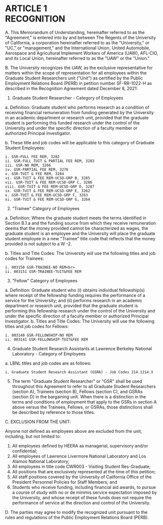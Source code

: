 # ARTICLE 1 <br> RECOGNITION

A. This Memorandum of Understanding, hereinafter referred to as the "Agreement," is entered into by and between The Regents of the University of California, a corporation hereinafter referred to as the "University," or "UC," or "management," and the International Union, United Automobile, Aerospace and Agricultural Implement Workers of America (UAW), AFL-CIO, and its Local Union, hereinafter referred to as the "UAW" or the "Union."

B. The University recognizes the UAW, as the exclusive representative for matters within the scope of representation for all employees within the Graduate Student Researchers unit ("Unit") as certified by the Public Employment Relations Board (PERB) in petition number SF-RR-1022-H as described in the Recognition Agreement dated December 8, 2021:

1. Graduate Student Researcher - Category of Employees

  a. Definition: Graduate student who performs research as a condition of receiving financial remuneration from funding generated by the University in an academic department or research unit, provided that the graduate student is performing this funded research under the control of the University and under the specific direction of a faculty member or authorized Principal Investigator.

  b. These title and job codes will be applicable to this category of Graduate Student Employees:
  
    i. GSR-FULL FEE REM, 3282
    ii. GSR-FULL TUIT & PARTIAL FEE REM, 3283
    iii. GSR-NO REM, 3266
    iv. GSR-PARTIAL FEE REM, 3276
    v. GSR-TUIT & FEE REM, 3284
    vi. GSR-TUIT & FEE REM-UCSD-GRP B, 3285
    vii. GSR-TUIT & FEE REM-UCSD-GRP C, 3286
    viii. GSR-TUIT & FEE REM-UCSD-GRP D, 3287
    ix. GSR-TUIT & FEE REM-UCSD-GRP E, 3262
    x. GSR-TUIT & FEE REM-UCSD-GRP F, 3263
    xi. GSR-TUIT & FEE REM-UCSD-GRP G, 3264
2. "Trainee" Category of Employees

  a. Definition: Where the graduate student meets the terms identified in Section B.1.a and the funding source from which they receive remuneration deems that the money provided cannot be characterized as wages, the graduate student is an employee and the University will place the graduate student employee in a new "Trainee" title code that reflects that the money provided is not subject to a W -2.
  
  b. Titles and Title Codes: The University will use the following titles and job codes for Trainees:

    i. 003150 GSR-TRAINEE-NO REM<br>
    ii. 003151 GSR-TRAINEE-TUIT&FEE REM

3. "Fellow" Category of Employees

  a. Definition: Graduate student who (i) obtains individual fellowship(s) where receipt of the fellowship funding requires the performance of a service for the University; and (ii) performs research in an academic department or research unit, provided that the graduate student is performing this fellowship research under the control of the University and under the specific direction of a faculty member or authorized Principal Investigator.
  b. Titles and Title Codes: The University will use the following titles and job codes for Fellows:

    i. 003140 GSR-FELLOWSHIP-NO REM 
    ii. 003141 GSR-FELLOWSHIP-TUIT&FEE REM

4. Graduate Student Research Assistants at Lawrence Berkeley National Laboratory - Category of Employees

  a. LBNL titles and job codes are as follows:

    i. Graduate Student Research Assistant (GSRA) - Job Codes 214.1214.X

5. The term "Graduate Student Researcher" or "GSR" shall be used throughout this Agreement to refer to all Graduate Student Researchers (section A), Trainees (section B), Fellows (section C), and GSRAs (section D) in the bargaining unit. When there is a distinction in the terms and conditions of employment that apply to the GSRs in section A above versus the Trainees, Fellows, or GSRAs, those distinctions shall be described by reference to those titles.

C. EXCLUSION FROM THE UNIT:

Anyone not defined as employees above are excluded from the unit, including, but not limited to:

1. All employees defined by HEERA as managerial, supervisory and/or confidential;
2. All employees of Lawrence Livermore National Laboratory and Los Alamos National Laboratory;
3. All employees in title code CWR003 - Visiting Student Res-Graduate;
4. All positions that are exclusively represented at the time of this petition;
5. All staff positions covered by the University of California Office of the President Personnel Policies for Staff Members; and
6. Students who receive funding, including financial aid awards, to pursue a course of study with no or de minimis service expectation imposed by the University, and whose receipt of these funds does not require the performance of service at the direction and control of the University.

D. The parties may agree to modify the recognized unit pursuant to the rules and regulations of the Public Employment Relations Board (PERB).
